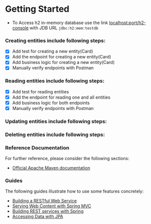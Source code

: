 # Getting Started

* To Access h2 in-memory database use the link [localhost:port/h2-console](http://localhost:port/h2-console) with JDB URL `jdbc:h2:mem:testdb`

### Creating entities include following steps:
- [X] Add test for creating a new entity(Card)
- [X] Add the endpoint for creating a new entity(Card)
- [X] Add business logic for creating a new entity(Card)
- [X] Manually verify endpoints with Postman

### Reading entities include following steps:
- [X] Add test for reading entities
- [X] Add the endpoint for reading one and all entities
- [X] Add business logic for both endpoints
- [X] Manually verify endpoints with Postman

### Updating entities include following steps:

### Deleting entities include following steps:

### Reference Documentation
For further reference, please consider the following sections:

* [Official Apache Maven documentation](https://maven.apache.org/guides/index.html)

### Guides
The following guides illustrate how to use some features concretely:

* [Building a RESTful Web Service](https://spring.io/guides/gs/rest-service/)
* [Serving Web Content with Spring MVC](https://spring.io/guides/gs/serving-web-content/)
* [Building REST services with Spring](https://spring.io/guides/tutorials/bookmarks/)
* [Accessing Data with JPA](https://spring.io/guides/gs/accessing-data-jpa/)

